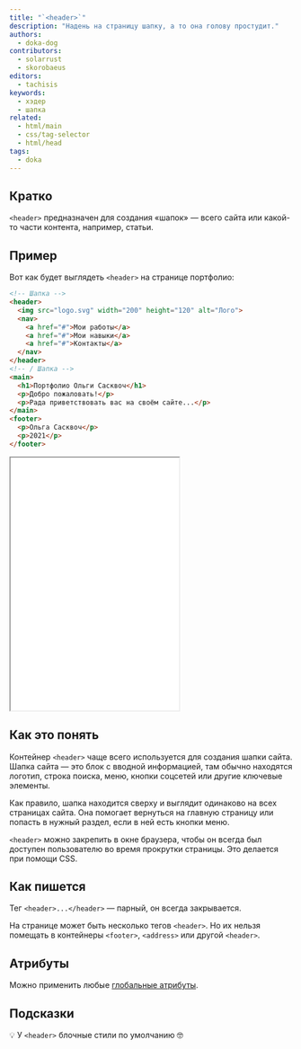 ```yaml
---
title: "`<header>`"
description: "Надень на страницу шапку, а то она голову простудит."
authors:
  - doka-dog
contributors:
  - solarrust
  - skorobaeus
editors:
  - tachisis
keywords:
  - хэдер
  - шапка
related:
  - html/main
  - css/tag-selector
  - html/head
tags:
  - doka
---
```


## Кратко

`<header>` предназначен для создания «шапок» — всего сайта или какой-то части контента, например, статьи.

## Пример

Вот как будет выглядеть `<header>` на странице портфолио:

```html
<!-- Шапка -->
<header>
  <img src="logo.svg" width="200" height="120" alt="Лого">
  <nav>
    <a href="#">Мои работы</a>
    <a href="#">Мои навыки</a>
    <a href="#">Контакты</a>
  </nav>
</header>
<!-- / Шапка -->
<main>
  <h1>Портфолио Ольги Сасквоч</h1>
  <p>Добро пожаловать!</p>
  <p>Рада приветствовать вас на своём сайте...</p>
</main>
<footer>
  <p>Ольга Сасквоч</p>
  <p>2021</p>
</footer>
```

<iframe title="Шапка сайта" src="demos/header/" height="450"></iframe>

## Как это понять

Контейнер `<header>` чаще всего используется для создания шапки сайта. Шапка сайта — это блок с вводной информацией, там обычно находятся логотип, строка поиска, меню, кнопки соцсетей или другие ключевые элементы.

Как правило, шапка находится сверху и выглядит одинаково на всех страницах сайта. Она помогает вернуться на главную страницу или попасть в нужный раздел, если в ней есть кнопки меню.

`<header>` можно закрепить в окне браузера, чтобы он всегда был доступен пользователю во время прокрутки страницы. Это делается при помощи CSS.

## Как пишется

Тег `<header>...</header>` — парный, он всегда закрывается.

На странице может быть несколько тегов `<header>`. Но их нельзя помещать в контейнеры `<footer>`, `<address>` или другой `<header>`.

## Атрибуты

Можно применить любые [глобальные атрибуты](/html/global-attrs/).

## Подсказки

💡 У `<header>` блочные стили по умолчанию 🤓
